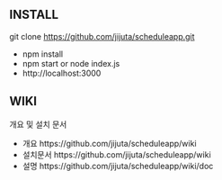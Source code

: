 ## INSTALL
git clone https://github.com/jijuta/scheduleapp.git
<ul>
    <li>npm install </li>
    <li>npm start or node index.js</li>
    <li>http://localhost:3000</li>
</ul>

## WIKI
개요 및 설치 문서
<ul>
    <li>개요 https://github.com/jijuta/scheduleapp/wiki</li>
    <li>설치문서  https://github.com/jijuta/scheduleapp/wiki</li>
    <li>설명  https://github.com/jijuta/scheduleapp/wiki/doc</li>
</ul>
